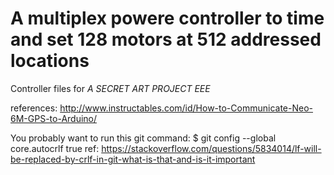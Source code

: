 # A multiplex powere controller to time and set 128 motors at 512 addressed locations
Controller files for *A SECRET ART PROJECT EEE*

references:
http://www.instructables.com/id/How-to-Communicate-Neo-6M-GPS-to-Arduino/

You probably want to run this git command: $ git config --global core.autocrlf true
ref: https://stackoverflow.com/questions/5834014/lf-will-be-replaced-by-crlf-in-git-what-is-that-and-is-it-important
